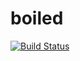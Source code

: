 # boiled
[![Build Status](https://travis-ci.org/ru-lai/boiled.svg?branch=master)](https://travis-ci.org/ru-lai/boiled)
